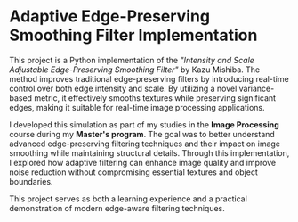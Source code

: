 # Adaptive Edge-Preserving Smoothing Filter Implementation  

This project is a Python implementation of the *"Intensity and Scale Adjustable Edge-Preserving Smoothing Filter"* by Kazu Mishiba. The method improves traditional edge-preserving filters by introducing real-time control over both edge intensity and scale. By utilizing a novel variance-based metric, it effectively smooths textures while preserving significant edges, making it suitable for real-time image processing applications.  

I developed this simulation as part of my studies in the **Image Processing** course during my **Master's program**. The goal was to better understand advanced edge-preserving filtering techniques and their impact on image smoothing while maintaining structural details. Through this implementation, I explored how adaptive filtering can enhance image quality and improve noise reduction without compromising essential textures and object boundaries.  

This project serves as both a learning experience and a practical demonstration of modern edge-aware filtering techniques.
